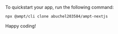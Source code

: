 To quickstart your app, run the following command: 

```bash
npx @ampt/cli clone abuchel203584/ampt-nextjs
```

Happy coding!